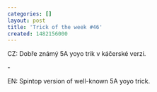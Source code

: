 ```yaml
---
categories: []
layout: post
title: 'Trick of the week #46'
created: 1482156000
---
```

CZ: Dobře známý 5A yoyo trik v káčerské verzi.<br />
-<br />
EN: Spintop version of well-known 5A yoyo trick.<br />
<br />
<div class="youtube-player" data-id="hyIJYnuYiE0"></div>
